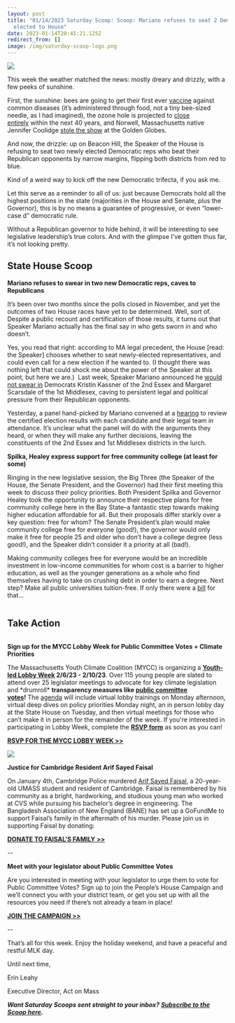 ```yaml
---
layout: post
title: "01/14/2023 Saturday Scoop: Scoop: Mariano refuses to seat 2 Democrats
  elected to House"
date: 2023-01-14T20:45:21.125Z
redirect_from: []
image: /img/saturday-scoop-logo.png
---
```

![](https://nvlupin.blob.core.windows.net/images/van/EA/EA007/1/90151/images/Saturday%20Scoop.png)

This week the weather matched the news: mostly dreary and drizzly, with a few peeks of sunshine. 

First, the sunshine: bees are going to get their first ever [vaccine](https://www.nytimes.com/2023/01/07/science/honeybee-vaccine.html?utm_medium=&emci=4f368853-7693-ed11-9d7b-00224832e811&emdi=ea000000-0000-0000-0000-000000000001&ceid={{ContactsEmailID}}) against common diseases (it’s administered through food, not a tiny bee-sized needle, as I had imagined), the ozone hole is projected to [close entirely](https://www.bbc.com/news/science-environment-64215660?utm_medium=&emci=4f368853-7693-ed11-9d7b-00224832e811&emdi=ea000000-0000-0000-0000-000000000001&ceid={{ContactsEmailID}}) within the next 40 years, and Norwell, Massachusetts native Jennifer Coolidge [stole the show](https://www.cnn.com/2023/01/11/entertainment/jennifer-coolidge-acceptance-speech-golden-globes/index.html?utm_medium=&emci=4f368853-7693-ed11-9d7b-00224832e811&emdi=ea000000-0000-0000-0000-000000000001&ceid={{ContactsEmailID}}) at the Golden Globes.  

And now, the drizzle: up on Beacon Hill, the Speaker of the House is refusing to seat two newly elected Democratic reps who beat their Republican opponents by narrow margins, flipping both districts from red to blue. 

Kind of a weird way to kick off the new Democratic trifecta, if you ask me.

Let this serve as a reminder to all of us: just because Democrats hold all the highest positions in the state (majorities in the House and Senate, plus the Governor), this is by no means a guarantee of progressive, or even “lower-case d” democratic rule. 

Without a Republican governor to hide behind, it will be interesting to see legislative leadership’s true colors. And with the glimpse I’ve gotten thus far, it’s not looking pretty.

## **State House Scoop**

**Mariano refuses to swear in two new Democratic reps, caves to Republicans**

It’s been over two months since the polls closed in November, and yet the outcomes of two House races have yet to be determined. Well, sort of. Despite a public recount and certification of those results, it turns out that Speaker Mariano actually has the final say in who gets sworn in and who doesn’t.

Yes, you read that right: according to MA legal precedent, the House \[read: the Speaker] chooses whether to seat newly-elected representatives, and could even call for a new election if he wanted to. (I thought there was nothing left that could shock me about the power of the Speaker at this point, but here we are.)  Last week, Speaker Mariano announced he [would not swear in](https://www.bostonglobe.com/2023/01/11/metro/no-election-is-safe-amid-rise-election-deniers-house-decision-delay-democrats-swearing-in-touches-nerve-party/?utm_medium=&emci=4f368853-7693-ed11-9d7b-00224832e811&emdi=ea000000-0000-0000-0000-000000000001&ceid={{ContactsEmailID}}) Democrats Kristin Kassner of the 2nd Essex and Margaret Scarsdale of the 1st Middlesex, caving to persistent legal and political pressure from their Republican opponents. 

Yesterday, a panel hand-picked by Mariano convened at a [hearing](https://commonwealthmagazine.org/politics/2-republicans-blame-human-error-in-unusual-election-challenge/?utm_medium=&emci=4f368853-7693-ed11-9d7b-00224832e811&emdi=ea000000-0000-0000-0000-000000000001&ceid={{ContactsEmailID}}) to review the certified election results with each candidate and their legal team in attendance. It’s unclear what the panel will do with the arguments they heard, or when they will make any further decisions, leaving the constituents of the 2nd Essex and 1st Middlesex districts in the lurch.

**Spilka, Healey express support for free community college (at least for some)**

Ringing in the new legislative session, the Big Three (the Speaker of the House, the Senate President, and the Governor) had their first meeting this week to discuss their policy priorities. Both President Spilka and Governor Healey took the opportunity to announce their respective plans for free community college here in the Bay State–a fantastic step towards making higher education affordable for all. But their proposals differ starkly over a key question: free for whom? The Senate President’s plan would make community college free for everyone (good!), the governor would only make it free for people 25 and older who don’t have a college degree (less good!), and the Speaker didn’t consider it a priority at all (bad!). 

Making community colleges free for everyone would be an incredible investment in low-income communities for whom cost is a barrier to higher education, as well as the younger generations as a whole who find themselves having to take on crushing debt in order to earn a degree. Next step? Make all public universities tuition-free. If only there were a [bill](https://malegislature.gov/Bills/192/H1339/Bills?utm_medium=&emci=4f368853-7693-ed11-9d7b-00224832e811&emdi=ea000000-0000-0000-0000-000000000001&ceid={{ContactsEmailID}}) for that…

![]()

## **Take Action**

![]()

**Sign up for the MYCC Lobby Week for Public Committee Votes + Climate Priorities**

The Massachusetts Youth Climate Coalition (MYCC) is organizing a **[Youth-led Lobby Week](https://docs.google.com/document/d/1Uk9B3IGQFGoXHD9w3IrHbhswNt6JimlV4e_PVjy4t7Q/edit?utm_medium=&emci=4f368853-7693-ed11-9d7b-00224832e811&emdi=ea000000-0000-0000-0000-000000000001&ceid={{ContactsEmailID}}) 2/6/23 - 2/10/23**. Over 115 young people are slated to attend over 25 legislator meetings to advocate for key climate legislation and \*drumroll\* **transparency measures like [public committee votes](https://actonmass.org/ballot-question/?utm_medium=&emci=4f368853-7693-ed11-9d7b-00224832e811&emdi=ea000000-0000-0000-0000-000000000001&ceid={{ContactsEmailID}})!** The [agenda](https://docs.google.com/document/d/1MNW8KmIQqf9p-4yhUFNPia3JW_nDzRdhNsqtryXIYQs/edit?utm_medium=&emci=4f368853-7693-ed11-9d7b-00224832e811&emdi=ea000000-0000-0000-0000-000000000001&ceid={{ContactsEmailID}}) will include virtual lobby trainings on Monday afternoon, virtual deep dives on policy priorities Monday night, an in person lobby day at the State House on Tuesday, and then virtual meetings for those who can’t make it in person for the remainder of the week. If you're interested in participating in Lobby Week, complete the **[RSVP form](https://forms.gle/eUwZ5bEHVcegCmKs5?utm_medium=&emci=4f368853-7693-ed11-9d7b-00224832e811&emdi=ea000000-0000-0000-0000-000000000001&ceid={{ContactsEmailID}})** as soon as you can!

**[RSVP FOR THE MYCC LOBBY WEEK >>](https://forms.gle/eUwZ5bEHVcegCmKs5?utm_medium=&emci=4f368853-7693-ed11-9d7b-00224832e811&emdi=ea000000-0000-0000-0000-000000000001&ceid={{ContactsEmailID}})**

![](/img/010120_1360505.jpg.2000x1333_q95_crop-smart_upscale.jpg)

**Justice for Cambridge Resident Arif Sayed Faisal**

On January 4th, Cambridge Police murdered [Arif Sayed Faisal](https://www.wbur.org/news/2023/01/13/cambridge-arif-sayed-faisal-police-shooting-community-mourns?utm_medium=&emci=4f368853-7693-ed11-9d7b-00224832e811&emdi=ea000000-0000-0000-0000-000000000001&ceid={{ContactsEmailID}}), a 20-year-old UMASS student and resident of Cambridge. Faisal is remembered by his community as a bright, hardworking, and studious young man who worked at CVS while pursuing his bachelor’s degree in engineering. The Bangladesh Association of New England (BANE) has set up a GoFundMe to support Faisal’s family in the aftermath of his murder. Please join us in supporting Faisal by donating:

**[DONATE TO FAISAL'S FAMILY >>](https://www.gofundme.com/f/Support-Sayed-Arif-Faisals-Family?utm_medium=&emci=4f368853-7693-ed11-9d7b-00224832e811&emdi=ea000000-0000-0000-0000-000000000001&ceid={{ContactsEmailID}})**

\--

**Meet with your legislator about Public Committee Votes**

Are you interested in meeting with your legislator to urge them to vote for Public Committee Votes? Sign up to join the People’s House Campaign and we’ll connect you with your district team, or get you set up with all the resources you need if there’s not already a team in place!

**[JOIN THE CAMPAIGN >>](https://secure.everyaction.com/8Vdbj-xARkSGDEWIEJVEFA2?utm_medium=&emci=4f368853-7693-ed11-9d7b-00224832e811&emdi=ea000000-0000-0000-0000-000000000001&ceid={{ContactsEmailID}})**

\--

That’s all for this week. Enjoy the holiday weekend, and have a peaceful and restful MLK day. 

Until next time,

Erin Leahy

Executive Director, Act on Mass

***Want Saturday Scoops sent straight to your inbox? [Subscribe to the Scoop here](https://secure.everyaction.com/1iWRboEfXUyjUvBt5HMoZw2).***